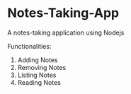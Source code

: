 # Notes-Taking-App
A notes-taking application using Nodejs

Functionalities:
1. Adding Notes
2. Removing Notes
3. Listing Notes
4. Reading Notes
